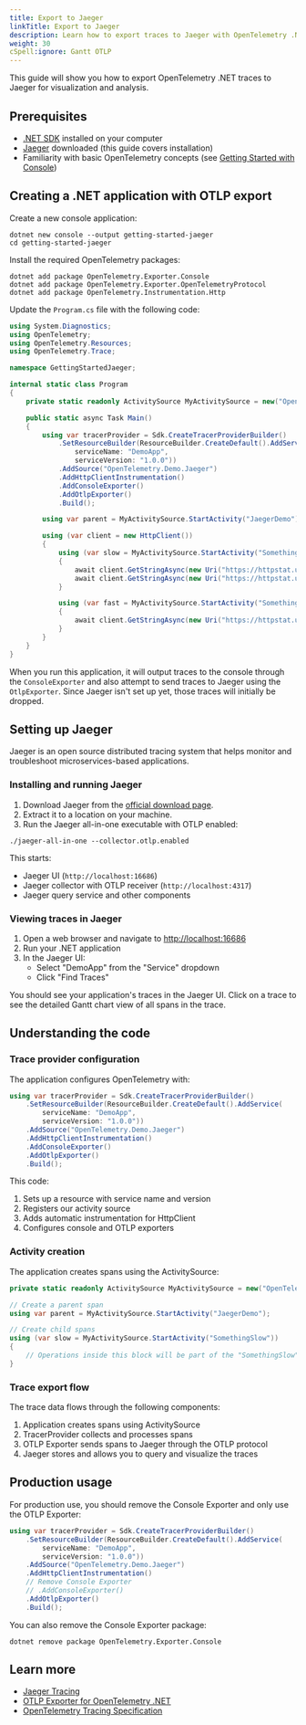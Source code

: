 ```yaml
---
title: Export to Jaeger
linkTitle: Export to Jaeger
description: Learn how to export traces to Jaeger with OpenTelemetry .NET
weight: 30
cSpell:ignore: Gantt OTLP
---
```


This guide will show you how to export OpenTelemetry .NET traces to Jaeger for
visualization and analysis.

## Prerequisites

- [.NET SDK](https://dotnet.microsoft.com/download) installed on your computer
- [Jaeger](https://www.jaegertracing.io/download/) downloaded (this guide covers
  installation)
- Familiarity with basic OpenTelemetry concepts (see
  [Getting Started with Console](/docs/languages/dotnet/traces/getting-started-console/))

## Creating a .NET application with OTLP export

Create a new console application:

```shell
dotnet new console --output getting-started-jaeger
cd getting-started-jaeger
```

Install the required OpenTelemetry packages:

```shell
dotnet add package OpenTelemetry.Exporter.Console
dotnet add package OpenTelemetry.Exporter.OpenTelemetryProtocol
dotnet add package OpenTelemetry.Instrumentation.Http
```

Update the `Program.cs` file with the following code:

```csharp
using System.Diagnostics;
using OpenTelemetry;
using OpenTelemetry.Resources;
using OpenTelemetry.Trace;

namespace GettingStartedJaeger;

internal static class Program
{
    private static readonly ActivitySource MyActivitySource = new("OpenTelemetry.Demo.Jaeger");

    public static async Task Main()
    {
        using var tracerProvider = Sdk.CreateTracerProviderBuilder()
            .SetResourceBuilder(ResourceBuilder.CreateDefault().AddService(
                serviceName: "DemoApp",
                serviceVersion: "1.0.0"))
            .AddSource("OpenTelemetry.Demo.Jaeger")
            .AddHttpClientInstrumentation()
            .AddConsoleExporter()
            .AddOtlpExporter()
            .Build();

        using var parent = MyActivitySource.StartActivity("JaegerDemo");

        using (var client = new HttpClient())
        {
            using (var slow = MyActivitySource.StartActivity("SomethingSlow"))
            {
                await client.GetStringAsync(new Uri("https://httpstat.us/200?sleep=1000")).ConfigureAwait(false);
                await client.GetStringAsync(new Uri("https://httpstat.us/200?sleep=1000")).ConfigureAwait(false);
            }

            using (var fast = MyActivitySource.StartActivity("SomethingFast"))
            {
                await client.GetStringAsync(new Uri("https://httpstat.us/301")).ConfigureAwait(false);
            }
        }
    }
}
```

When you run this application, it will output traces to the console through the
`ConsoleExporter` and also attempt to send traces to Jaeger using the
`OtlpExporter`. Since Jaeger isn't set up yet, those traces will initially be
dropped.

## Setting up Jaeger

Jaeger is an open source distributed tracing system that helps monitor and
troubleshoot microservices-based applications.

### Installing and running Jaeger

1. Download Jaeger from the
   [official download page](https://www.jaegertracing.io/download/).
2. Extract it to a location on your machine.
3. Run the Jaeger all-in-one executable with OTLP enabled:

```shell
./jaeger-all-in-one --collector.otlp.enabled
```

This starts:

- Jaeger UI (`http://localhost:16686`)
- Jaeger collector with OTLP receiver (`http://localhost:4317`)
- Jaeger query service and other components

### Viewing traces in Jaeger

1. Open a web browser and navigate to
   [http://localhost:16686](http://localhost:16686)
2. Run your .NET application
3. In the Jaeger UI:
   - Select "DemoApp" from the "Service" dropdown
   - Click "Find Traces"

You should see your application's traces in the Jaeger UI. Click on a trace to
see the detailed Gantt chart view of all spans in the trace.

## Understanding the code

### Trace provider configuration

The application configures OpenTelemetry with:

```csharp
using var tracerProvider = Sdk.CreateTracerProviderBuilder()
    .SetResourceBuilder(ResourceBuilder.CreateDefault().AddService(
        serviceName: "DemoApp",
        serviceVersion: "1.0.0"))
    .AddSource("OpenTelemetry.Demo.Jaeger")
    .AddHttpClientInstrumentation()
    .AddConsoleExporter()
    .AddOtlpExporter()
    .Build();
```

This code:

1. Sets up a resource with service name and version
2. Registers our activity source
3. Adds automatic instrumentation for HttpClient
4. Configures console and OTLP exporters

### Activity creation

The application creates spans using the ActivitySource:

```csharp
private static readonly ActivitySource MyActivitySource = new("OpenTelemetry.Demo.Jaeger");

// Create a parent span
using var parent = MyActivitySource.StartActivity("JaegerDemo");

// Create child spans
using (var slow = MyActivitySource.StartActivity("SomethingSlow"))
{
    // Operations inside this block will be part of the "SomethingSlow" span
}
```

### Trace export flow

The trace data flows through the following components:

1. Application creates spans using ActivitySource
2. TracerProvider collects and processes spans
3. OTLP Exporter sends spans to Jaeger through the OTLP protocol
4. Jaeger stores and allows you to query and visualize the traces

## Production usage

For production use, you should remove the Console Exporter and only use the OTLP
Exporter:

```csharp
using var tracerProvider = Sdk.CreateTracerProviderBuilder()
    .SetResourceBuilder(ResourceBuilder.CreateDefault().AddService(
        serviceName: "DemoApp",
        serviceVersion: "1.0.0"))
    .AddSource("OpenTelemetry.Demo.Jaeger")
    .AddHttpClientInstrumentation()
    // Remove Console Exporter
    // .AddConsoleExporter()
    .AddOtlpExporter()
    .Build();
```

You can also remove the Console Exporter package:

```shell
dotnet remove package OpenTelemetry.Exporter.Console
```

## Learn more

- [Jaeger Tracing](https://www.jaegertracing.io/)
- [OTLP Exporter for OpenTelemetry .NET](https://github.com/open-telemetry/opentelemetry-dotnet/tree/main/src/OpenTelemetry.Exporter.OpenTelemetryProtocol)
- [OpenTelemetry Tracing Specification](/docs/specs/otel/trace/api/)
